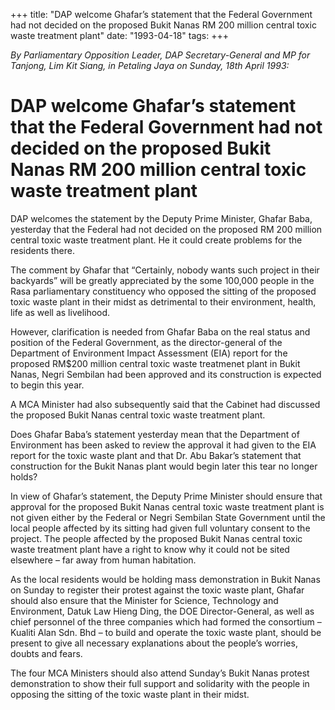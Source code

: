 +++ 
title: "DAP welcome Ghafar’s statement that the Federal Government had not decided on the proposed Bukit Nanas RM 200 million central toxic waste treatment plant"
date: "1993-04-18"
tags:
+++

_By Parliamentary Opposition Leader, DAP Secretary-General and MP for Tanjong, Lim Kit Siang, in Petaling Jaya on Sunday, 18th April 1993:_

# DAP welcome Ghafar’s statement that the Federal Government had not decided on the proposed Bukit Nanas RM 200 million central toxic waste treatment plant 
					
DAP welcomes the statement by the Deputy Prime Minister, Ghafar Baba, yesterday that the Federal had not decided on the proposed RM 200 million central toxic waste treatment plant. He it could create problems for the residents there.</u>

The comment by Ghafar that “Certainly, nobody wants such project in their backyards” will be greatly appreciated by the some 100,000 people in the Rasa parliamentary constituency who opposed the sitting of the proposed toxic waste plant in their midst as detrimental to their environment, health, life as well as livelihood.

However, clarification is needed from Ghafar Baba on the real status and position of the Federal Government, as the director-general of the Department of Environment Impact Assessment (EIA) report for the proposed RM$200 million central toxic waste treatmenet plant in Bukit Nanas, Negri Sembilan had been approved and its construction is expected to begin this year.

A MCA Minister had also subsequently said that the Cabinet had discussed the proposed Bukit Nanas central toxic waste treatment plant.

Does Ghafar Baba’s statement yesterday mean that the Department of Environment has been asked to review the approval it had given to the EIA report for the toxic waste plant and that Dr. Abu Bakar’s statement that construction for the Bukit Nanas plant would begin later this tear no longer holds?

In view of Ghafar’s statement, the Deputy Prime Minister should ensure that approval for the proposed Bukit Nanas central toxic waste treatment plant is not given either by the Federal or Negri Sembilan State Government until the local people affected by its sitting had given full voluntary consent to the project.
The people affected by the proposed Bukit Nanas central toxic waste treatment plant have a right to know why it could not be sited elsewhere – far away from human habitation.

As the local residents would be holding mass demonstration in Bukit Nanas on Sunday to register their protest against the toxic waste plant, Ghafar should also ensure that the Minister for Science, Technology and Environment, Datuk Law Hieng Ding, the DOE Director-General, as well as chief personnel of the three companies which had formed the consortium – Kualiti Alan Sdn. Bhd – to build and operate the toxic waste plant, should be present to give all necessary explanations about the people’s worries, doubts and fears.

The four MCA Ministers should also attend Sunday’s Bukit Nanas protest demonstration to show their full support and solidarity with the people in opposing the sitting of the toxic waste plant in their midst.
 

